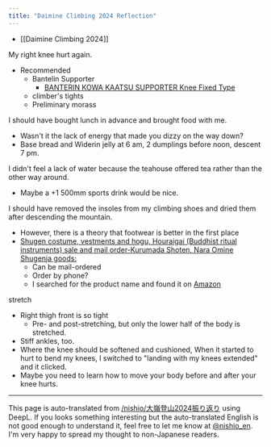 ```yaml
---
title: "Daimine Climbing 2024 Reflection"
---
```


- [[Daimine Climbing 2024]]

My right knee hurt again.
- Recommended
    - Bantelin Supporter
        - [BANTERIN KOWA KAATSU SUPPORTER Knee Fixed Type](https://www.happiness-direct.com/shop/g/g70030176/)
    - climber's tights
    - Preliminary morass

I should have bought lunch in advance and brought food with me.
- Wasn't it the lack of energy that made you dizzy on the way down?
- Base bread and Widerin jelly at 6 am, 2 dumplings before noon, descent 7 pm.

I didn't feel a lack of water because the teahouse offered tea rather than the other way around.
- Maybe a +1 500mm sports drink would be nice.

I should have removed the insoles from my climbing shoes and dried them after descending the mountain.
- However, there is a theory that footwear is better in the first place
- [Shugen costume, vestments and hogu, Houraigai (Buddhist ritual instruments) sale and mail order-Kurumada Shoten, Nara Omine Shugenja goods:](http://www.yamabushi-kurumada.com/index.php)
    - Can be mail-ordered
    - Order by phone?
    - I searched for the product name and found it on [Amazon](https://amzn.to/4cUQUNT)


stretch
- Right thigh front is so tight
    - Pre- and post-stretching, but only the lower half of the body is stretched.
- Stiff ankles, too.
- Where the knee should be softened and cushioned,
When it started to hurt to bend my knees, I switched to "landing with my knees extended" and it clicked.
- Maybe you need to learn how to move your body before and after your knee hurts.



---
This page is auto-translated from [/nishio/大嶺登山2024振り返り](https://scrapbox.io/nishio/大嶺登山2024振り返り) using DeepL. If you looks something interesting but the auto-translated English is not good enough to understand it, feel free to let me know at [@nishio_en](https://twitter.com/nishio_en). I'm very happy to spread my thought to non-Japanese readers.